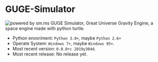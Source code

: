 # GUGE-Simulator
![powered by sm.ms](https://i.loli.net/2019/12/28/OJKLEFaj3nATWHq.png)
GUGE Simulator, Great Universe Gravity Engine, a space engine made with python turtle.
- Python envoriment: `Python 3.0+`, maybe `Python 2.6+`
- Operate System: `Windows 7+`, maybe `Windows 95+`.
- Most recent version: `0.0.0rc 2019y304d`.
- Most recent release: No release yet.
